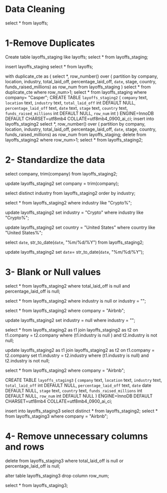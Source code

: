 # Data Cleaning 
select * from layoffs;

# 1-Remove Duplicates

Create table layoffs_staging
like layoffs;
select * from layoffs_staging;

insert layoffs_staging
select * from layoffs;

with duplicate_cte as (
select *, row_number() over
( partition by company, location, industry, total_laid_off, percentage_laid_off, `date`, stage, country, funds_raised_millions) as row_num
from layoffs_staging
)
select * from duplicate_cte
where row_num>1;
select * from layoffs_staging where company= "Casper"; 
CREATE TABLE `layoffs_staging2` (
  `company` text,
  `location` text,
  `industry` text,
  `total_laid_off` int DEFAULT NULL,
  `percentage_laid_off` text,
  `date` text,
  `stage` text,
  `country` text,
  `funds_raised_millions` int DEFAULT NULL,
  `row_num` int
) ENGINE=InnoDB DEFAULT CHARSET=utf8mb4 COLLATE=utf8mb4_0900_ai_ci;
insert into layoffs_staging2
select *, row_number() over
( partition by company, location, industry, total_laid_off, percentage_laid_off, `date`, stage, country, funds_raised_millions) as row_num
from layoffs_staging;
delete from layoffs_staging2 
where row_num>1;
select * from layoffs_staging2;


# 2- Standardize the data
select company, trim(company) from layoffs_staging2;

update layoffs_staging2
set company = trim(company);

select distinct industry from layoffs_staging2
order by industry;

select * from layoffs_staging2 
where industry like "Crypto%";

update layoffs_staging2
set industry = "Crypto"
where industry like "Crypto%";

update layoffs_staging2 
set country = "United States"
where country like "United States%";

select `date`,
str_to_date(`date`, "%m/%d/%Y") 
from layoffs_staging2;

update layoffs_staging2 
set `date`= str_to_date(`date`, "%m/%d/%Y");

# 3- Blank or Null values
select * from layoffs_staging2 
where total_laid_off is null
and percentage_laid_off is null;

select * from layoffs_staging2
where industry is null
or industry = "";

select * from layoffs_staging2
where company = "Airbnb";

update layoffs_staging2
set industry = null
where industry = "";

select * from layoffs_staging2 as t1
join layoffs_staging2 as t2
	on t1.company = t2.company
    where (t1.industry is null )
    and t2.industry is not null;
    
update  layoffs_staging2 as t1
join layoffs_staging2 as t2
	on t1.company = t2.company
set t1.industry = t2.industry
    where (t1.industry is null)
    and t2.industry is not null;

select * from layoffs_staging2
where company = "Airbnb";

CREATE TABLE `layoffs_staging3` (
  `company` text,
  `location` text,
  `industry` text,
  `total_laid_off` int DEFAULT NULL,
  `percentage_laid_off` text,
  `date` date DEFAULT NULL,
  `stage` text,
  `country` text,
  `funds_raised_millions` int DEFAULT NULL,
  `row_num` int DEFAULT NULL
) ENGINE=InnoDB DEFAULT CHARSET=utf8mb4 COLLATE=utf8mb4_0900_ai_ci;

insert into layoffs_staging3 
select distinct * from layoffs_staging2;
select * from layoffs_staging3 
where company = "Airbnb";

# 4- Remove unnecessary columns and rows
delete from layoffs_staging3
where total_laid_off is null
or percentage_laid_off is null;

alter table layoffs_staging3
drop column row_num;

select * from layoffs_staging3;

